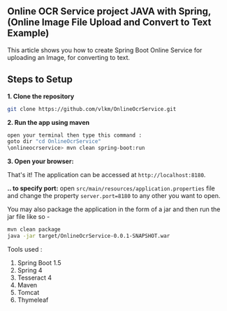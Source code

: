 ## Online OCR Service project JAVA with Spring, (Online Image File Upload and Convert to Text Example)

This article shows you how to create Spring Boot Online Service for uploading an Image, for converting to text.


## Steps to Setup

**1. Clone the repository** 

```bash
git clone https://github.com/vlkm/OnlineOcrService.git
```

**2. Run the app using maven**

```bash
open your terminal then type this command :
goto dir "cd OnlineOcrService"
\onlineocrservice> mvn clean spring-boot:run
```
**3. Open your browser:**

That's it! The application can be accessed at `http://localhost:8180`.

**.. to specify port:**
open `src/main/resources/application.properties` file and change the property `server.port=8180` to any other you want to open.


You may also package the application in the form of a jar and then run the jar file like so -

```bash
mvn clean package
java -jar target/OnlineOcrService-0.0.1-SNAPSHOT.war 

```

Tools used :

1. Spring Boot 1.5
2. Spring 4
3. Tesseract 4
4. Maven
5. Tomcat
6. Thymeleaf
